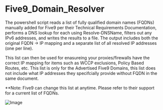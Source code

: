 # Five9_Domain_Resolver

The powershell script reads a list of fully qualified domain names (FQDNs) manually added for Five9 per their Technical Requirements Documentation, performs a DNS lookup for each using Resolve-DNSName,
filters out any IPv6 addresses, and writes the results to a file. The output includes both the original FQDN -> IP mapping and a separate list of all resolved IP addresses (one per line).

This list can then be used for enasureing your proxies/firewalls have the correct IP mapping for items such as WCCP exclusions, Policy Based Routes, etc. This list is only for the Advertised
Five9 Domains, this list does not include what IP addresses they specifcially provide without FQDN in the same document.

**Note: Five9 can change this list at anytime. Please refer to their support for a current list of FQDNs.

![Image](https://github.com/user-attachments/assets/99aee196-7cf8-4389-8aa7-dd048c9723db)

